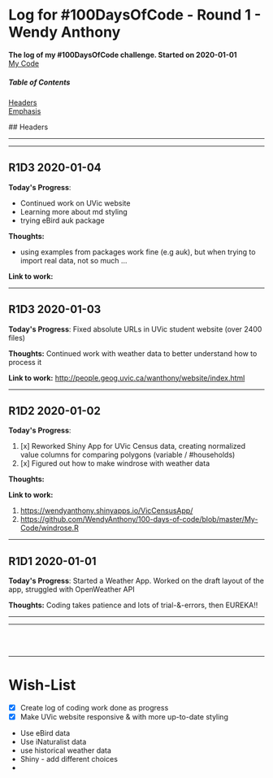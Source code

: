 # Log for #100DaysOfCode - Round 1 - Wendy Anthony

**The log of my #100DaysOfCode challenge. Started on 2020-01-01**  
[My Code](https://github.com/WendyAnthony/100-days-of-code/tree/master/My-Code)


##### Table of Contents  
[Headers](#headers)  
[Emphasis](#emphasis)  

<a name="headers"/>
## Headers

***  
***
## R1D3 2020-01-04
**Today's Progress**: 
- Continued work on UVic website
- Learning more about md styling
- trying eBird auk package


**Thoughts:** 
- using examples from packages work fine (e.g auk), but when trying to import real data, not so much ...

**Link to work:** 

***

## R1D3 2020-01-03
**Today's Progress**: Fixed absolute URLs in UVic student website (over 2400 files)

**Thoughts:** Continued work with weather data to better understand how to process it

**Link to work:** http://people.geog.uvic.ca/wanthony/website/index.html 

***

## R1D2 2020-01-02
**Today's Progress**: 
1. [x] Reworked Shiny App for UVic Census data, creating normalized value columns for comparing polygons (variable / #households)
2. [x] Figured out how to make windrose with weather data

**Thoughts:** 

**Link to work:** 
1. https://wendyanthony.shinyapps.io/VicCensusApp/
2. https://github.com/WendyAnthony/100-days-of-code/blob/master/My-Code/windrose.R

***

## R1D1 2020-01-01
**Today's Progress**: Started a Weather App. Worked on the draft layout of the app, struggled with OpenWeather API 

**Thoughts:** Coding takes patience and lots of trial-&-errors, then EUREKA!!

***  


***  
<br /><br />
***

# Wish-List
- [x] Create log of coding work done as progress
- [x] Make UVic website responsive & with more up-to-date styling
- Use eBird data
- Use iNaturalist data
- use historical weather data
- Shiny - add different choices
- 


